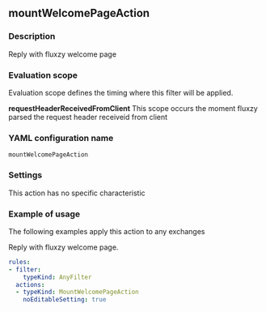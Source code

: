 ## mountWelcomePageAction

### Description

Reply with fluxzy welcome page

### Evaluation scope

Evaluation scope defines the timing where this filter will be applied. 

**requestHeaderReceivedFromClient** This scope occurs the moment fluxzy parsed the request header receiveid from client

### YAML configuration name

    mountWelcomePageAction

### Settings

This action has no specific characteristic

### Example of usage

The following examples apply this action to any exchanges

Reply with fluxzy welcome page.

```yaml
rules:
- filter:
    typeKind: AnyFilter
  actions:
  - typeKind: MountWelcomePageAction
    noEditableSetting: true
```




